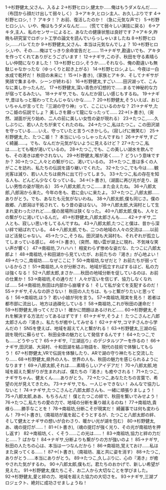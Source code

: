 1→杉野健太,父さん、入るよ
2→杉野ヒロシ,健太か……俺はもうダメなんだ……（布団から顔だけ出して弱々しく）
3→アキタ,ヒロシ主人、お久しぶりです
4→杉野ヒロシ,！？ アキタ！？ お前、復活したのか！（急に元気な声で）
5→杉野ヒロシ,い、いや、俺はもうダメなんだ……（慌てて弱々しい演技に戻る）
6→アキタ,主人、私のセンサーによると、あなたの健康状態は良好です
7→アキタ,昨晩も研究室でロボット工学の論文を読んでいらっしゃいましたね
8→杉野ヒロシ,……バレてたか
9→杉野健太,父さん、本当は元気なんでしょ？
10→杉野ヒロシ,いや、その……俺はてっきり余命宣告だと……
11→ナギサ,勘違いでも、アキタを作ってくれてありがとうございます！
12→ナギサ,この子、秋田を守る素晴らしい仲間になりました！
13→杉野ヒロシ,そうか……それなら、俺の勘違いも無駄じゃなかったな（ゆっくりと起き上がる）
14→杉野ヒロシ,よし、今夜は一白水成で乾杯だ！ 秋田の未来に！
15→(ト書き),（家族とアキタ、そしてナギサが笑顔で集まる中、シーンが終わる）
16→杉野健太,すごい……田沢湖って、こんなに美しかったんだ。
17→杉野健太,深い青色が幻想的で……まるで神秘的な力が宿ってるみたい。
18→ナギサ,でも、なんだか寂しい感じもするね。
19→ナギサ,昔はもっと賑わってたんじゃないかな……？
20→杉野健太,そういえば、おじいちゃんが言ってた『三湖の守り神』って、ここにいるのかな？
21→ナギサ,たつこ姫の伝説でしょ？ 美しさを願って龍になったって……
22→(ト書き),（突然、湖面が光り始め、二人の前に美しい女性の姿が現れる）
23→たつこ,……久しぶりに、若い人たちが来てくれたのね。
24→たつこ,私はたつこ。この田沢湖を守っている……いえ、守っていたと言うべきかしら。（寂しげに微笑む）
25→杉野健太,た、たつこ姫！？ 本当にいらっしゃったんですね！
26→ナギサ,すごく綺麗……。でも、なんだか元気がないように見えるけど？
27→たつこ,私は……とても喉が渇いているの。
28→たつこ,でも、この美しい湖水を飲んでも、その渇きは癒やされない。
29→杉野健太,喉が渇く……？ どういう意味ですか？
30→たつこ,人々との繋がりに、渇いているの。
31→たつこ,昔は多くの人がここを訪れ、私たちの伝説を語り継いでくれた。
32→たつこ,でも今は……観光客は減り、若い人たちは県外に出て行ってしまう。
33→たつこ,私の存在を知る人も、どんどん少なくなっている。
34→(ト書き),（湖面に再び光が走り、逞しい男性の姿が現れる）
35→八郎太郎,たつこ……また会えたね。
36→八郎太郎,八郎潟から来た。今年の冬も、君に会いに来たよ。
37→たつこ,八郎太郎……ありがとう。でも、あなたも元気がないわね。
38→八郎太郎,僕も同じさ。僕の故郷、八郎潟は干拓されて、もう昔の姿はない。
39→八郎太郎,大潟村として生まれ変わったけれど……僕の居場所は狭くなった。
40→八郎太郎,僕も、人々との繋がりに渇いているんだ。
41→杉野健太,八郎太郎さんも……
42→ナギサ,二人とも、寂しい思いをしてるんですね。
43→八郎太郎,たつこと僕は、昔から深い絆で結ばれている。
44→八郎太郎,でも、二つの地域の人々の交流は……以前ほど活発じゃない。
45→たつこ,そうね。田沢湖も大潟村も、それぞれが孤立してしまっている感じ。
46→(ト書き),（突然、暗い雲が湖上に現れ、不気味な笑い声が響く）
47→南祖坊,フハハハ！ 相変わらず惨めな姿だな、たつこに八郎太郎よ！
48→南祖坊,十和田湖から見ていたが、お前たちの『渇き』が心地よい！
49→たつこ,南祖坊……なぜここに？
50→南祖坊,なぜだと？ お前たちが弱っているからさ！
51→南祖坊,人々が分断され、地域が孤立すればするほど、私の力は強くなる！
52→八郎太郎,まさか……秋田の地域分断を促しているのは、お前の仕業か！
53→南祖坊,その通りだ！ 人々が互いを信じず、協力しなくなれば……
54→南祖坊,秋田は内部から崩壊する！ そして私が全てを支配するのだ！
55→ナギサ,そんなの許さない！ 秋田の人たちは、もっと繋がりたいと思ってる！
56→南祖坊,ほう？ 若い小娘が何を言う。
57→南祖坊,現実を見ろ！ 若者は都市部に流出し、地方は過疎化している！
58→南祖坊,これが秋田の運命だ！
59→杉野健太,待ってください！ 確かに問題はあるけれど……
60→杉野健太,それを解決する方法だってあるはずです！
61→ナギサ,そうよ！ たつこさんと八郎太郎さんの『渇き』、私たちが癒やしてみせる！
62→ナギサ,コマチさんから学んだの！ SNSを使えば、地域を超えて人と繋がれる！
63→杉野健太,三湖の伝説を現代に蘇らせて、秋田全体の魅力として発信するんです！
64→たつこ,でも……どうやって？
65→ナギサ,『三湖巡り』のデジタルツアーを作るの！
66→ナギサ,田沢湖、大潟村、十和田湖を結ぶ物語を、現代の技術で体験してもらう！
67→杉野健太,VRで伝説を体験したり、ARで湖の守り神たちと交流したり……
68→杉野健太,県外の人も、世界の人も、秋田の魅力を感じられるようになります！
69→八郎太郎,それは……素晴らしいアイデアだ！
70→八郎太郎,地域を超えた繋がりが生まれれば、僕たちの『渇き』も癒やされる！
71→たつこ,ナギサちゃん、健太くん……ありがとう。
72→たつこ,あなたたちの言葉で、希望の光が見えてきたわ。
73→ナギサ,でも、一人じゃできない！ みんなで協力しないと！
74→ナギサ,たつこさんと八郎太郎さんも、一緒に頑張りましょう！
75→八郎太郎,ああ、もちろんだ！ 僕とたつこの絆で、秋田を繋いでみせよう！
76→たつこ,私たちの愛の力で、地域の分断を乗り越えるのね！
77→南祖坊,貴様ら……勝手なことを！
78→南祖坊,分断こそが現実だ！ 綺麗事では何も変わらん！
79→(ト書き),（南祖坊が嵐を起こそうとするが、たつこと八郎太郎の絆、そして健太とナギサの想いが合わさり、暖かい光が湖を包む）
80→杉野健太,あ、魂の提灯が……！
81→(ト書き),（魂の提灯が強く光り、その光が南祖坊を押し返す）
82→南祖坊,く、くそう……この光は……！
83→南祖坊,協力と絆の力だと……？ ばかな！
84→ナギサ,分断よりも繋がりの方が強いのよ！
85→ナギサ,秋田の人たちの心は、本当は一つなんだから！
86→南祖坊,覚えておけ……私はまた戻ってくる……！
87→(ト書き),（南祖坊、嵐と共に姿を消す）
88→たつこ,ありがとう……本当にありがとう。
89→たつこ,久しぶりに、心の『渇き』が癒やされた気がするわ。
90→八郎太郎,僕もだ。君たちのおかげで、新しい希望が見えた。
91→杉野健太,僕たちこそ、お二人から大切なことを学びました。
92→杉野健太,愛と絆の力、地域を超えた協力の大切さを。
93→ナギサ,三湖プロジェクト、絶対に成功させましょうね！
